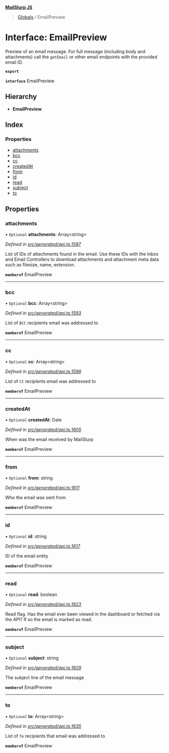 **[MailSlurp JS](../README.md)**

> [Globals](../README.md) / EmailPreview

# Interface: EmailPreview

Preview of an email message. For full message (including body and attachments) call the `getEmail` or other email endpoints with the provided email ID.

**`export`** 

**`interface`** EmailPreview

## Hierarchy

* **EmailPreview**

## Index

### Properties

* [attachments](emailpreview.md#attachments)
* [bcc](emailpreview.md#bcc)
* [cc](emailpreview.md#cc)
* [createdAt](emailpreview.md#createdat)
* [from](emailpreview.md#from)
* [id](emailpreview.md#id)
* [read](emailpreview.md#read)
* [subject](emailpreview.md#subject)
* [to](emailpreview.md#to)

## Properties

### attachments

• `Optional` **attachments**: Array\<string>

*Defined in [src/generated/api.ts:1587](https://github.com/mailslurp/mailslurp-client/blob/c83a162/src/generated/api.ts#L1587)*

List of IDs of attachments found in the email. Use these IDs with the Inbox and Email Controllers to download attachments and attachment meta data such as filesize, name, extension.

**`memberof`** EmailPreview

___

### bcc

• `Optional` **bcc**: Array\<string>

*Defined in [src/generated/api.ts:1593](https://github.com/mailslurp/mailslurp-client/blob/c83a162/src/generated/api.ts#L1593)*

List of `BCC` recipients email was addressed to

**`memberof`** EmailPreview

___

### cc

• `Optional` **cc**: Array\<string>

*Defined in [src/generated/api.ts:1599](https://github.com/mailslurp/mailslurp-client/blob/c83a162/src/generated/api.ts#L1599)*

List of `CC` recipients email was addressed to

**`memberof`** EmailPreview

___

### createdAt

• `Optional` **createdAt**: Date

*Defined in [src/generated/api.ts:1605](https://github.com/mailslurp/mailslurp-client/blob/c83a162/src/generated/api.ts#L1605)*

When was the email received by MailSlurp

**`memberof`** EmailPreview

___

### from

• `Optional` **from**: string

*Defined in [src/generated/api.ts:1611](https://github.com/mailslurp/mailslurp-client/blob/c83a162/src/generated/api.ts#L1611)*

Who the email was sent from

**`memberof`** EmailPreview

___

### id

• `Optional` **id**: string

*Defined in [src/generated/api.ts:1617](https://github.com/mailslurp/mailslurp-client/blob/c83a162/src/generated/api.ts#L1617)*

ID of the email entity

**`memberof`** EmailPreview

___

### read

• `Optional` **read**: boolean

*Defined in [src/generated/api.ts:1623](https://github.com/mailslurp/mailslurp-client/blob/c83a162/src/generated/api.ts#L1623)*

Read flag. Has the email ever been viewed in the dashboard or fetched via the API? If so the email is marked as read.

**`memberof`** EmailPreview

___

### subject

• `Optional` **subject**: string

*Defined in [src/generated/api.ts:1629](https://github.com/mailslurp/mailslurp-client/blob/c83a162/src/generated/api.ts#L1629)*

The subject line of the email message

**`memberof`** EmailPreview

___

### to

• `Optional` **to**: Array\<string>

*Defined in [src/generated/api.ts:1635](https://github.com/mailslurp/mailslurp-client/blob/c83a162/src/generated/api.ts#L1635)*

List of `To` recipients that email was addressed to

**`memberof`** EmailPreview
